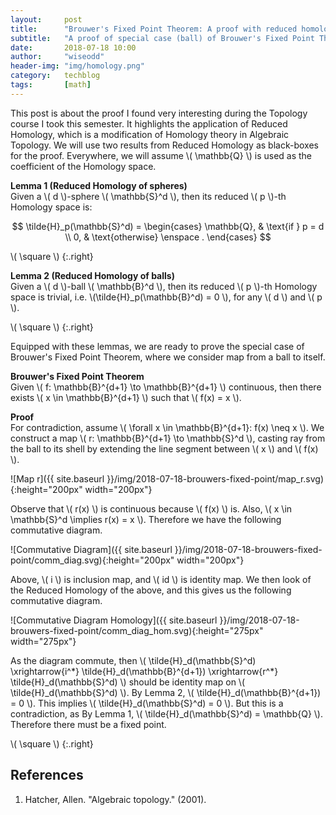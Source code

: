 ```yaml
---
layout:     post
title:      "Brouwer's Fixed Point Theorem: A proof with reduced homology"
subtitle:   "A proof of special case (ball) of Brouwer's Fixed Point Theorem with Reduced Homology."
date:       2018-07-18 10:00
author:     "wiseodd"
header-img: "img/homology.png"
category:   techblog
tags:       [math]
---
```


This post is about the proof I found very interesting during the Topology course I took this semester. It highlights the application of Reduced Homology, which is a modification of Homology theory in Algebraic Topology. We will use two results from Reduced Homology as black-boxes for the proof. Everywhere, we will assume \\( \mathbb{Q} \\) is used as the coefficient of the Homology space.

**Lemma 1 (Reduced Homology of spheres)**   
Given a \\( d \\)-sphere \\( \mathbb{S}^d \\), then its reduced \\( p \\)-th Homology space is:

$$
\tilde{H}_p(\mathbb{S}^d) = \begin{cases} \mathbb{Q}, & \text{if } p = d \\ 0, & \text{otherwise} \enspace . \end{cases}
$$

\\( \square \\)
{:.right}

**Lemma 2 (Reduced Homology of balls)**  
Given a \\( d \\)-ball \\( \mathbb{B}^d \\), then its reduced \\( p \\)-th Homology space is trivial, i.e. \\(\tilde{H}_p(\mathbb{B}^d) = 0 \\), for any \\( d \\) and \\( p \\).

\\( \square \\)
{:.right}

Equipped with these lemmas, we are ready to prove the special case of Brouwer's Fixed Point Theorem, where we consider map from a ball to itself.

**Brouwer's Fixed Point Theorem**  
Given \\( f: \mathbb{B}^{d+1} \to \mathbb{B}^{d+1} \\) continuous, then there exists \\( x
\in \mathbb{B}^{d+1} \\) such that \\( f(x) = x \\).

**Proof**  
For contradiction, assume \\( \forall x \in \mathbb{B}^{d+1}: f(x) \neq x \\). We construct a map \\( r: \mathbb{B}^{d+1} \to \mathbb{S}^d \\), casting ray from the ball to its shell by extending the line segment between \\( x \\) and \\( f(x) \\).

![Map r]({{ site.baseurl }}/img/2018-07-18-brouwers-fixed-point/map_r.svg){:height="200px" width="200px"}

Observe that \\( r(x) \\) is continuous because \\( f(x) \\) is. Also, \\( x \in \mathbb{S}^d \implies r(x) = x \\). Therefore we have the following commutative diagram.

![Commutative Diagram]({{ site.baseurl }}/img/2018-07-18-brouwers-fixed-point/comm_diag.svg){:height="200px" width="200px"}

Above, \\( i \\) is inclusion map, and \\( id \\) is identity map. We then look of the Reduced Homology of the above, and this gives us the following commutative diagram.

![Commutative Diagram Homology]({{ site.baseurl }}/img/2018-07-18-brouwers-fixed-point/comm_diag_hom.svg){:height="275px" width="275px"}

As the diagram commute, then \\( \tilde{H}_d(\mathbb{S}^d) \xrightarrow{i^\*} \tilde{H}_d(\mathbb{B}^{d+1}) \xrightarrow{r^\*}  \tilde{H}_d(\mathbb{S}^d) \\) should be identity map on \\( \tilde{H}_d(\mathbb{S}^d) \\). By Lemma 2, \\( \tilde{H}_d(\mathbb{B}^{d+1}) = 0 \\). This implies \\( \tilde{H}_d(\mathbb{S}^d) = 0 \\). But this is a contradiction, as By Lemma 1, \\( \tilde{H}_d(\mathbb{S}^d) = \mathbb{Q} \\). Therefore there must be a fixed point.

\\( \square \\)
{:.right}


<h2 class="section-heading">References</h2>

1. Hatcher, Allen. "Algebraic topology." (2001).


